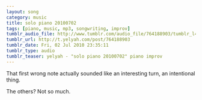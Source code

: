 ```yaml
---
layout: song
category: music
title: solo piano 20100702
tags: [piano, music, mp3, songwriting, improv]
tumblr_audio_file: http://www.tumblr.com/audio_file/764188903/tumblr_l4ysqnzQwQ1qzo4ep
tumblr_url: http://t.yelyah.com/post/764188903
tumblr_date: Fri, 02 Jul 2010 23:35:11
tumblr_type: audio
tumblr_teaser: yelyah - "solo piano 20100702" piano improv
---
```

That first wrong note actually sounded like an interesting turn, an intentional thing.

The others? Not so much.
